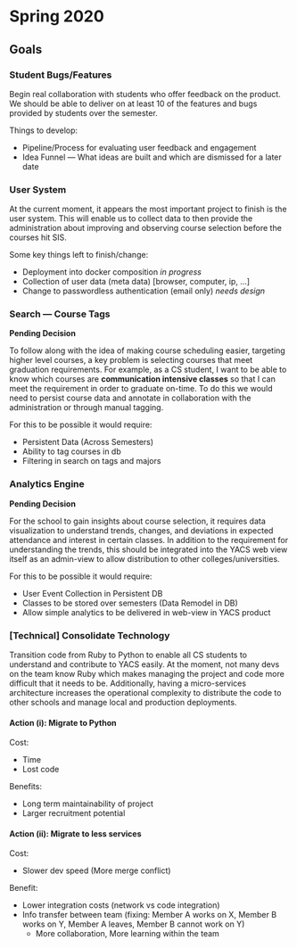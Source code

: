 # Spring 2020

## Goals

### Student Bugs/Features

Begin real collaboration with students who offer feedback on the product. We should be able to deliver on at least 10 of the features and bugs provided by students over the semester.

Things to develop:
- Pipeline/Process for evaluating user feedback and engagement
- Idea Funnel — What ideas are built and which are dismissed for a later date

### User System

At the current moment, it appears the most important project to finish is the user system. This will enable us to collect data to then provide the administration about improving and observing course selection before the courses hit SIS.

Some key things left to finish/change:
- Deployment into docker composition _in progress_
- Collection of user data (meta data) [browser, computer, ip, ...]
- Change to passwordless authentication (email only) _needs design_

### Search — Course Tags

**Pending Decision**

To follow along with the idea of making course scheduling easier, targeting higher level courses, a key problem is selecting courses that meet graduation requirements. For example, as a CS student, I want to be able to know which courses are **communication intensive classes** so that I can meet the requirement in order to graduate on-time. To do this we would need to persist course data and annotate in collaboration with the administration or through manual tagging.

For this to be possible it would require:
- Persistent Data (Across Semesters)
- Ability to tag courses in db
- Filtering in search on tags and majors

### Analytics Engine

**Pending Decision**

For the school to gain insights about course selection, it requires data visualization to understand trends, changes, and deviations in expected attendance and interest in certain classes. In addition to the requirement for understanding the trends, this should be integrated into the YACS web view itself as an admin-view to allow distribution to other colleges/universities.

For this to be possible it would require:
- User Event Collection in Persistent DB
- Classes to be stored over semesters (Data Remodel in DB)
- Allow simple analytics to be delivered in web-view in YACS product

### __[Technical]__ Consolidate Technology

Transition code from Ruby to Python to enable all CS students to understand and contribute to YACS easily. At the moment, not many devs on the team know Ruby which makes managing the project and code more difficult that it needs to be. Additionally, having a micro-services architecture increases the operational complexity to distribute the code to other schools and manage local and production deployments.

#### Action (i): Migrate to Python

Cost:
- Time
- Lost code

Benefits:
- Long term maintainability of project
- Larger recruitment potential

#### Action (ii): Migrate to less services

Cost:
- Slower dev speed (More merge conflict)

Benefit:
- Lower integration costs (network vs code integration)
- Info transfer between team (fixing: Member A works on X, Member B works on Y, Member A leaves, Member B cannot work on Y)
  - More collaboration, More learning within the team
